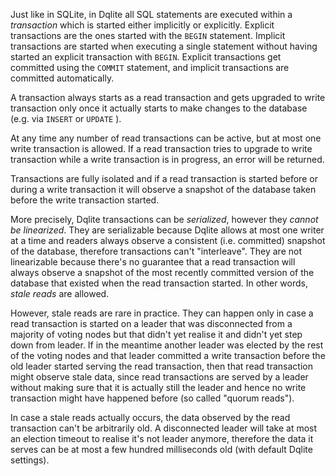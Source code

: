 Just like in SQLite, in Dqlite all SQL statements are executed within a *transaction* which is started either implicitly or explicitly. Explicit transactions are the ones started with the `BEGIN` statement. Implicit transactions are started when executing a single statement without having started an explicit transaction with `BEGIN`. Explicit transactions get committed using the `COMMIT` statement, and implicit transactions are committed automatically.

A transaction always starts as a read transaction and gets upgraded to write transaction only once it actually starts to make changes to the database (e.g. via `INSERT` or `UPDATE` ).

At any time any number of read transactions can be active, but at most one write transaction is allowed. If a read transaction tries to upgrade to write transaction while a write transaction is in progress, an error will be returned.

Transactions are fully isolated and if a read transaction is started before or during a write transaction it will observe a snapshot of the database taken before the write transaction started.

More precisely, Dqlite transactions can be *serialized*, however they *cannot be linearized*. They are serializable because Dqlite allows at most one writer at a time and readers always observe a consistent (i.e. committed) snapshot of the database, therefore transactions can't "interleave". They are not linearizable because there's no guarantee that a read transaction will always observe a snapshot of the most recently committed version of the database that existed when the read transaction started. In other words, *stale reads* are allowed.

However, stale reads are rare in practice. They can happen only in case a read transaction is started on a leader that was disconnected from a majority of voting nodes but that didn't yet realise it and didn't yet step down from leader. If in the meantime another leader was elected by the rest of the voting nodes and that leader committed a write transaction before the old leader started serving the read transaction, then that read transaction might observe stale data, since read transactions are served by a leader without making sure that it is actually still the leader and hence no write transaction might have happened before (so called "quorum reads").

In case a stale reads actually occurs, the data observed by the read transaction can't be arbitrarily old. A disconnected leader will take at most an election timeout to realise it's not leader anymore, therefore the data it serves can be at most a few hundred milliseconds old (with default Dqlite settings).
